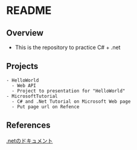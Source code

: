 # README

## Overview

- This is the repository to practice C# + .net

## Projects

    - HelloWorld
      - Web API
      - Project to presentation for "HelloWorld"
    - MicrosoftTutorial
      - C# and .Net Tutorial on Microsoft Web page
      - Put page url on Refence
  
## References

[.netのドキュメント](https://docs.microsoft.com/ja-jp/dotnet/)